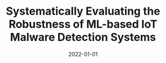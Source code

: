 ---
title: "Systematically Evaluating the Robustness of ML-based IoT Malware Detection Systems"
collection: publications
permalink: /publication/2022-01-01-Systematically-Evaluating-the-Robustness-of-ML-based-IoT-Malware-Detection-Systems
date: 2022-01-01
venue: 'In the proceedings of 25th International Symposium on Research in Attacks, Intrusions and Defenses, RAID 2022, Limassol, Cyprus, October 26-28, 2022'
paperurl: 'https://doi.org/10.1145/3545948.3545960'
citation: ' Ahmed Abusnaina,  Afsah Anwar,  Sultan Alshamrani,  Abdulrahman Alabduljabbar,  RhongHo Jang,  DaeHun Nyang,  David Mohaisen, &quot;Systematically Evaluating the Robustness of ML-based IoT Malware Detection Systems.&quot; In the proceedings of 25th International Symposium on Research in Attacks, Intrusions and Defenses, RAID 2022, Limassol, Cyprus, October 26-28, 2022, 2022.'
---